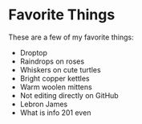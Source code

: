 # Favorite Things

These are a few of my favorite things:

- Droptop
- Raindrops on roses
- Whiskers on cute turtles
- Bright copper kettles
- Warm woolen mittens
- Not editing directly on GitHub
- Lebron James
- What is info 201 even
